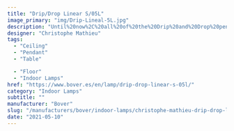 ```yaml
---
title: "Drip/Drop Linear S/05L"
image_primary: "img/Drip-Lineal-5L.jpg"
description: "Until%20now%2C%20all%20of%20the%20Drip%20and%20Drop%20pendant%20lamps%20fell%20in%20circular%20cascades.%20On%20this%20occasion%2C%20we%20are%20increasing%20the%20possibilities%20by%20adding%20to%20the%20collection%20a%20multiple%20linear%20suspension%20arrangements%21%0A%0A%0A%0A"
designer: "Christophe Mathieu"
tags: 
  - "Ceiling"
  - "Pendant"
  - "Table"

  - "Floor"
  - "Indoor Lamps"
href: "https://www.bover.es/en/lamp/drip-drop-linear-s-05l/"
category: "Indoor Lamps"
subtitle: ""
manufacturer: "Bover"
slug: "/manufacturers/bover/indoor-lamps/christophe-mathieu-drip-drop-linear-s-05-l"
date: "2021-05-10"
---
```

